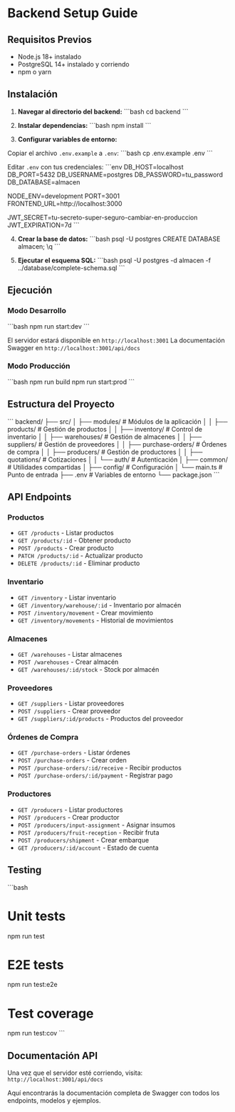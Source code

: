 # Backend Setup Guide

## Requisitos Previos

- Node.js 18+ instalado
- PostgreSQL 14+ instalado y corriendo
- npm o yarn

## Instalación

1. **Navegar al directorio del backend:**
\`\`\`bash
cd backend
\`\`\`

2. **Instalar dependencias:**
\`\`\`bash
npm install
\`\`\`

3. **Configurar variables de entorno:**

Copiar el archivo `.env.example` a `.env`:
\`\`\`bash
cp .env.example .env
\`\`\`

Editar `.env` con tus credenciales:
\`\`\`env
DB_HOST=localhost
DB_PORT=5432
DB_USERNAME=postgres
DB_PASSWORD=tu_password
DB_DATABASE=almacen

NODE_ENV=development
PORT=3001
FRONTEND_URL=http://localhost:3000

JWT_SECRET=tu-secreto-super-seguro-cambiar-en-produccion
JWT_EXPIRATION=7d
\`\`\`

4. **Crear la base de datos:**
\`\`\`bash
psql -U postgres
CREATE DATABASE almacen;
\q
\`\`\`

5. **Ejecutar el esquema SQL:**
\`\`\`bash
psql -U postgres -d almacen -f ../database/complete-schema.sql
\`\`\`

## Ejecución

### Modo Desarrollo
\`\`\`bash
npm run start:dev
\`\`\`

El servidor estará disponible en `http://localhost:3001`
La documentación Swagger en `http://localhost:3001/api/docs`

### Modo Producción
\`\`\`bash
npm run build
npm run start:prod
\`\`\`

## Estructura del Proyecto

\`\`\`
backend/
├── src/
│   ├── modules/           # Módulos de la aplicación
│   │   ├── products/      # Gestión de productos
│   │   ├── inventory/     # Control de inventario
│   │   ├── warehouses/    # Gestión de almacenes
│   │   ├── suppliers/     # Gestión de proveedores
│   │   ├── purchase-orders/ # Órdenes de compra
│   │   ├── producers/     # Gestión de productores
│   │   ├── quotations/    # Cotizaciones
│   │   └── auth/          # Autenticación
│   ├── common/            # Utilidades compartidas
│   ├── config/            # Configuración
│   └── main.ts            # Punto de entrada
├── .env                   # Variables de entorno
└── package.json
\`\`\`

## API Endpoints

### Productos
- `GET /products` - Listar productos
- `GET /products/:id` - Obtener producto
- `POST /products` - Crear producto
- `PATCH /products/:id` - Actualizar producto
- `DELETE /products/:id` - Eliminar producto

### Inventario
- `GET /inventory` - Listar inventario
- `GET /inventory/warehouse/:id` - Inventario por almacén
- `POST /inventory/movement` - Crear movimiento
- `GET /inventory/movements` - Historial de movimientos

### Almacenes
- `GET /warehouses` - Listar almacenes
- `POST /warehouses` - Crear almacén
- `GET /warehouses/:id/stock` - Stock por almacén

### Proveedores
- `GET /suppliers` - Listar proveedores
- `POST /suppliers` - Crear proveedor
- `GET /suppliers/:id/products` - Productos del proveedor

### Órdenes de Compra
- `GET /purchase-orders` - Listar órdenes
- `POST /purchase-orders` - Crear orden
- `POST /purchase-orders/:id/receive` - Recibir productos
- `POST /purchase-orders/:id/payment` - Registrar pago

### Productores
- `GET /producers` - Listar productores
- `POST /producers` - Crear productor
- `POST /producers/input-assignment` - Asignar insumos
- `POST /producers/fruit-reception` - Recibir fruta
- `POST /producers/shipment` - Crear embarque
- `GET /producers/:id/account` - Estado de cuenta

## Testing

\`\`\`bash
# Unit tests
npm run test

# E2E tests
npm run test:e2e

# Test coverage
npm run test:cov
\`\`\`

## Documentación API

Una vez que el servidor esté corriendo, visita:
`http://localhost:3001/api/docs`

Aquí encontrarás la documentación completa de Swagger con todos los endpoints, modelos y ejemplos.
